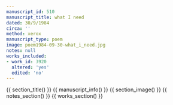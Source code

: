 ```yaml
---
manuscript_id: 510
manuscript_title: what I need
dated: 30/9/1984
circa: ''
method: xerox
manuscript_type: poem
image: poem1984-09-30-what_i_need.jpg
notes: null
works_included:
- work_id: 3920
  altered: 'yes'
  edited: 'no'
---
```


{{ section_title() }}
{{ manuscript_info() }}
{{ section_image() }}
{{ notes_section() }}
{{ works_section() }}
